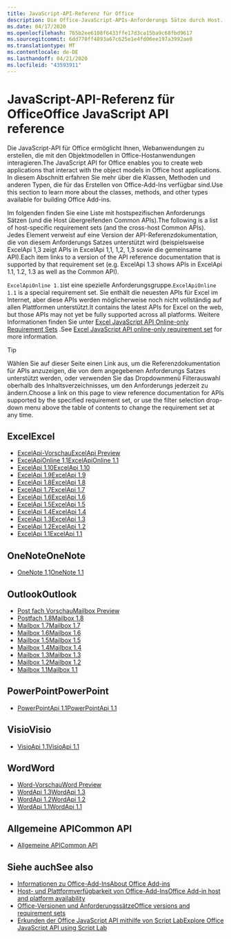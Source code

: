```yaml
---
title: JavaScript-API-Referenz für Office
description: Die Office-JavaScript-APIs-Anforderungs Sätze durch Host.
ms.date: 04/17/2020
ms.openlocfilehash: 765b2ee6108f6433ffe17d3ca15ba9c68fbd9617
ms.sourcegitcommit: 6dd770ff4893a67c625e1e4fd06ee197a3992ae0
ms.translationtype: MT
ms.contentlocale: de-DE
ms.lasthandoff: 04/21/2020
ms.locfileid: "43593911"
---
```

# <a name="office-javascript-api-reference"></a><span data-ttu-id="414f7-103">JavaScript-API-Referenz für Office</span><span class="sxs-lookup"><span data-stu-id="414f7-103">Office JavaScript API reference</span></span>

<span data-ttu-id="414f7-104">Die JavaScript-API für Office ermöglicht Ihnen, Webanwendungen zu erstellen, die mit den Objektmodellen in Office-Hostanwendungen interagieren.</span><span class="sxs-lookup"><span data-stu-id="414f7-104">The JavaScript API for Office enables you to create web applications that interact with the object models in Office host applications.</span></span> <span data-ttu-id="414f7-105">In diesem Abschnitt erfahren Sie mehr über die Klassen, Methoden und anderen Typen, die für das Erstellen von Office-Add-Ins verfügbar sind.</span><span class="sxs-lookup"><span data-stu-id="414f7-105">Use this section to learn more about the classes, methods, and other types available for building Office Add-ins.</span></span>

<span data-ttu-id="414f7-106">Im folgenden finden Sie eine Liste mit hostspezifischen Anforderungs Sätzen (und die Host übergreifenden Common APIs).</span><span class="sxs-lookup"><span data-stu-id="414f7-106">The following is a list of host-specific requirement sets (and the cross-host Common APIs).</span></span> <span data-ttu-id="414f7-107">Jedes Element verweist auf eine Version der API-Referenzdokumentation, die von diesem Anforderungs Satzes unterstützt wird (beispielsweise ExcelApi 1,3 zeigt APIs in ExcelApi 1,1, 1,2, 1,3 sowie die gemeinsame API).</span><span class="sxs-lookup"><span data-stu-id="414f7-107">Each item links to a version of the API reference documentation that is supported by that requirement set (e.g. ExcelApi 1.3 shows APIs in ExcelApi 1.1, 1.2, 1.3 as well as the Common API).</span></span>

<span data-ttu-id="414f7-108">`ExcelApiOnline 1.1`ist eine spezielle Anforderungsgruppe.</span><span class="sxs-lookup"><span data-stu-id="414f7-108">`ExcelApiOnline 1.1` is a special requirement set.</span></span> <span data-ttu-id="414f7-109">Sie enthält die neuesten APIs für Excel im Internet, aber diese APIs werden möglicherweise noch nicht vollständig auf allen Plattformen unterstützt.</span><span class="sxs-lookup"><span data-stu-id="414f7-109">It contains the latest APIs for Excel on the web, but those APIs may not yet be fully supported across all platforms.</span></span> <span data-ttu-id="414f7-110">Weitere Informationen finden Sie unter [Excel JavaScript API Online-only Requirement Sets](/office/dev/add-ins/reference/requirement-sets/excel-api-online-requirement-set) .</span><span class="sxs-lookup"><span data-stu-id="414f7-110">See [Excel JavaScript API online-only requirement set](/office/dev/add-ins/reference/requirement-sets/excel-api-online-requirement-set) for more information.</span></span>

> [!TIP]
> <span data-ttu-id="414f7-111">Wählen Sie auf dieser Seite einen Link aus, um die Referenzdokumentation für APIs anzuzeigen, die von dem angegebenen Anforderungs Satzes unterstützt werden, oder verwenden Sie das Dropdownmenü Filterauswahl oberhalb des Inhaltsverzeichnisses, um den Anforderungs jederzeit zu ändern.</span><span class="sxs-lookup"><span data-stu-id="414f7-111">Choose a link on this page to view reference documentation for APIs supported by the specified requirement set, or use the filter selection drop-down menu above the table of contents to change the requirement set at any time.</span></span>

## <a name="excel"></a><span data-ttu-id="414f7-112">Excel</span><span class="sxs-lookup"><span data-stu-id="414f7-112">Excel</span></span>

- [<span data-ttu-id="414f7-113">ExcelApi-Vorschau</span><span class="sxs-lookup"><span data-stu-id="414f7-113">ExcelApi Preview</span></span>](/javascript/api/excel?view=excel-js-preview)
- [<span data-ttu-id="414f7-114">ExcelApiOnline 1,1</span><span class="sxs-lookup"><span data-stu-id="414f7-114">ExcelApiOnline 1.1</span></span>](/javascript/api/excel?view=excel-js-online)
- [<span data-ttu-id="414f7-115">ExcelApi 1.10</span><span class="sxs-lookup"><span data-stu-id="414f7-115">ExcelApi 1.10</span></span>](/javascript/api/excel?view=excel-js-1.10)
- [<span data-ttu-id="414f7-116">ExcelApi 1.9</span><span class="sxs-lookup"><span data-stu-id="414f7-116">ExcelApi 1.9</span></span>](/javascript/api/excel?view=excel-js-1.9)
- [<span data-ttu-id="414f7-117">ExcelApi 1.8</span><span class="sxs-lookup"><span data-stu-id="414f7-117">ExcelApi 1.8</span></span>](/javascript/api/excel?view=excel-js-1.8)
- [<span data-ttu-id="414f7-118">ExcelApi 1.7</span><span class="sxs-lookup"><span data-stu-id="414f7-118">ExcelApi 1.7</span></span>](/javascript/api/excel?view=excel-js-1.7)
- [<span data-ttu-id="414f7-119">ExcelApi 1.6</span><span class="sxs-lookup"><span data-stu-id="414f7-119">ExcelApi 1.6</span></span>](/javascript/api/excel?view=excel-js-1.6)
- [<span data-ttu-id="414f7-120">ExcelApi 1.5</span><span class="sxs-lookup"><span data-stu-id="414f7-120">ExcelApi 1.5</span></span>](/javascript/api/excel?view=excel-js-1.5)
- [<span data-ttu-id="414f7-121">ExcelApi 1.4</span><span class="sxs-lookup"><span data-stu-id="414f7-121">ExcelApi 1.4</span></span>](/javascript/api/excel?view=excel-js-1.4)
- [<span data-ttu-id="414f7-122">ExcelApi 1.3</span><span class="sxs-lookup"><span data-stu-id="414f7-122">ExcelApi 1.3</span></span>](/javascript/api/excel?view=excel-js-1.3)
- [<span data-ttu-id="414f7-123">ExcelApi 1.2</span><span class="sxs-lookup"><span data-stu-id="414f7-123">ExcelApi 1.2</span></span>](/javascript/api/excel?view=excel-js-1.2)
- [<span data-ttu-id="414f7-124">ExcelApi 1.1</span><span class="sxs-lookup"><span data-stu-id="414f7-124">ExcelApi 1.1</span></span>](/javascript/api/excel?view=excel-js-1.1)

## <a name="onenote"></a><span data-ttu-id="414f7-125">OneNote</span><span class="sxs-lookup"><span data-stu-id="414f7-125">OneNote</span></span>

- [<span data-ttu-id="414f7-126">OneNote 1,1</span><span class="sxs-lookup"><span data-stu-id="414f7-126">OneNote 1.1</span></span>](/javascript/api/onenote?view=onenote-js-1.1)

## <a name="outlook"></a><span data-ttu-id="414f7-127">Outlook</span><span class="sxs-lookup"><span data-stu-id="414f7-127">Outlook</span></span>

- [<span data-ttu-id="414f7-128">Post fach Vorschau</span><span class="sxs-lookup"><span data-stu-id="414f7-128">Mailbox Preview</span></span>](/javascript/api/outlook?view=outlook-js-preview)
- [<span data-ttu-id="414f7-129">Postfach 1.8</span><span class="sxs-lookup"><span data-stu-id="414f7-129">Mailbox 1.8</span></span>](/javascript/api/outlook?view=outlook-js-1.8)
- [<span data-ttu-id="414f7-130">Mailbox 1.7</span><span class="sxs-lookup"><span data-stu-id="414f7-130">Mailbox 1.7</span></span>](/javascript/api/outlook?view=outlook-js-1.7)
- [<span data-ttu-id="414f7-131">Mailbox 1.6</span><span class="sxs-lookup"><span data-stu-id="414f7-131">Mailbox 1.6</span></span>](/javascript/api/outlook?view=outlook-js-1.6)
- [<span data-ttu-id="414f7-132">Mailbox 1.5</span><span class="sxs-lookup"><span data-stu-id="414f7-132">Mailbox 1.5</span></span>](/javascript/api/outlook?view=outlook-js-1.5)
- [<span data-ttu-id="414f7-133">Mailbox 1.4</span><span class="sxs-lookup"><span data-stu-id="414f7-133">Mailbox 1.4</span></span>](/javascript/api/outlook?view=outlook-js-1.4)
- [<span data-ttu-id="414f7-134">Mailbox 1.3</span><span class="sxs-lookup"><span data-stu-id="414f7-134">Mailbox 1.3</span></span>](/javascript/api/outlook?view=outlook-js-1.3)
- [<span data-ttu-id="414f7-135">Mailbox 1.2</span><span class="sxs-lookup"><span data-stu-id="414f7-135">Mailbox 1.2</span></span>](/javascript/api/outlook?view=outlook-js-1.2)
- [<span data-ttu-id="414f7-136">Mailbox 1.1</span><span class="sxs-lookup"><span data-stu-id="414f7-136">Mailbox 1.1</span></span>](/javascript/api/outlook?view=outlook-js-1.1)

## <a name="powerpoint"></a><span data-ttu-id="414f7-137">PowerPoint</span><span class="sxs-lookup"><span data-stu-id="414f7-137">PowerPoint</span></span>

- [<span data-ttu-id="414f7-138">PowerPointApi 1.1</span><span class="sxs-lookup"><span data-stu-id="414f7-138">PowerPointApi 1.1</span></span>](/javascript/api/powerpoint?view=powerpoint-js-1.1)

## <a name="visio"></a><span data-ttu-id="414f7-139">Visio</span><span class="sxs-lookup"><span data-stu-id="414f7-139">Visio</span></span>

- [<span data-ttu-id="414f7-140">VisioApi 1,1</span><span class="sxs-lookup"><span data-stu-id="414f7-140">VisioApi 1.1</span></span>](/javascript/api/visio?view=visio-js-1.1)

## <a name="word"></a><span data-ttu-id="414f7-141">Word</span><span class="sxs-lookup"><span data-stu-id="414f7-141">Word</span></span>

- [<span data-ttu-id="414f7-142">Word-Vorschau</span><span class="sxs-lookup"><span data-stu-id="414f7-142">Word Preview</span></span>](/javascript/api/word?view=word-js-preview)
- [<span data-ttu-id="414f7-143">WordApi 1.3</span><span class="sxs-lookup"><span data-stu-id="414f7-143">WordApi 1.3</span></span>](/javascript/api/word?view=word-js-1.3)
- [<span data-ttu-id="414f7-144">WordApi 1.2</span><span class="sxs-lookup"><span data-stu-id="414f7-144">WordApi 1.2</span></span>](/javascript/api/word?view=word-js-1.2)
- [<span data-ttu-id="414f7-145">WordApi 1.1</span><span class="sxs-lookup"><span data-stu-id="414f7-145">WordApi 1.1</span></span>](/javascript/api/word?view=word-js-1.1)

## <a name="common-api"></a><span data-ttu-id="414f7-146">Allgemeine API</span><span class="sxs-lookup"><span data-stu-id="414f7-146">Common API</span></span>

- [<span data-ttu-id="414f7-147">Allgemeine API</span><span class="sxs-lookup"><span data-stu-id="414f7-147">Common API</span></span>](/javascript/api/office?view=common-js)

## <a name="see-also"></a><span data-ttu-id="414f7-148">Siehe auch</span><span class="sxs-lookup"><span data-stu-id="414f7-148">See also</span></span>

- [<span data-ttu-id="414f7-149">Informationen zu Office-Add-Ins</span><span class="sxs-lookup"><span data-stu-id="414f7-149">About Office Add-ins</span></span>](/office/dev/add-ins/overview)
- [<span data-ttu-id="414f7-150">Host- und Plattformverfügbarkeit von Office-Add-Ins</span><span class="sxs-lookup"><span data-stu-id="414f7-150">Office Add-in host and platform availability</span></span>](/office/dev/add-ins/overview/office-add-in-availability)
- [<span data-ttu-id="414f7-151">Office-Versionen und Anforderungssätze</span><span class="sxs-lookup"><span data-stu-id="414f7-151">Office versions and requirement sets</span></span>](/office/dev/add-ins/develop/office-versions-and-requirement-sets)
- [<span data-ttu-id="414f7-152">Erkunden der Office JavaScript API mithilfe von Script Lab</span><span class="sxs-lookup"><span data-stu-id="414f7-152">Explore Office JavaScript API using Script Lab</span></span>](/office/dev/add-ins/overview/explore-with-script-lab)
